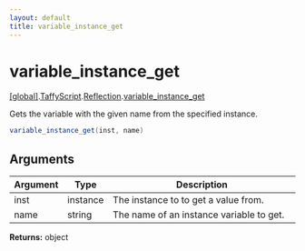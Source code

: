 ```yaml
---
layout: default
title: variable_instance_get
---
```


# variable_instance_get

[\[global\]]({{site.baseurl}}/docs/).[TaffyScript]({{site.baseurl}}/docs/TaffyScript/).[Reflection]({{site.baseurl}}/docs/TaffyScript/Reflection/).[variable_instance_get]({{site.baseurl}}/docs/TaffyScript/Reflection/variable_instance_get/)

Gets the variable with the given name from the specified instance.

```cs
variable_instance_get(inst, name)
```

## Arguments

<table>
  <col width="15%">
  <col width="15%">
  <thead>
    <tr>
      <th>Argument</th>
      <th>Type</th>
      <th>Description</th>
    </tr>
  </thead>
  <tbody>
    <tr>
      <td>inst</td>
      <td>instance</td>
      <td>The instance to to get a value from.</td>
    </tr>
    <tr>
      <td>name</td>
      <td>string</td>
      <td>The name of an instance variable to get.</td>
    </tr>
  </tbody>
</table>

**Returns:** object
